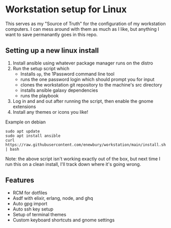 # Workstation setup for Linux

This serves as my "Source of Truth" for the configuration of my workstation computers.  I can mess around with them as much as I like, but anything I want to save permanantly goes in this repo.

## Setting up a new linux install

1. Install ansible using whatever package manager runs on the distro
2. Run the setup script which
    - Installs `op`, the 1Password command line tool
    - runs the one password login which should prompt you for input
    - clones the workstation git repository to the machine's src directory
    - installs ansible galaxy dependencies
    - runs the playbook
3. Log in and and out after running the script, then enable the gnome extensions
4. Install any themes or icons you like!

Example on debian
```
sudo apt update
sudo apt install ansible
curl https://raw.githubusercontent.com/enewbury/workstation/main/install.sh | bash
```
Note: the above script isn't working exactly out of the box, but next time I run this on a clean install, I'll track down where it's going wrong.

## Features
- RCM for dotfiles
- Asdf with elixir, erlang, node, and ghq
- Auto gpg import
- Auto ssh key setup
- Setup of terminal themes
- Custom keyboard shortcuts and gnome settings

